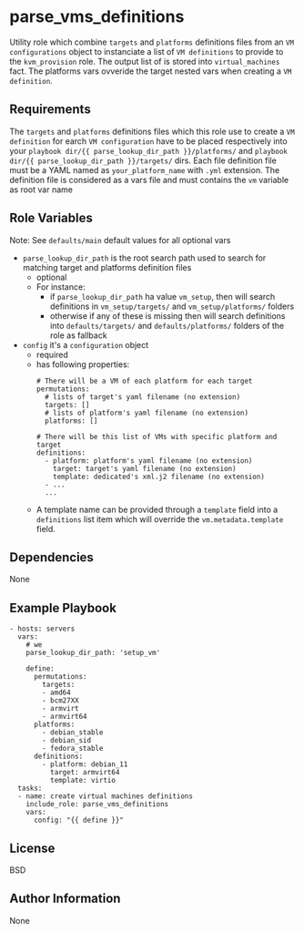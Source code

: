 parse_vms_definitions
=========

Utility role which combine `targets` and `platforms` definitions files from an `VM configurations` object to instanciate a list of `VM definitions` to provide to the `kvm_provision` role.
The output list of is stored into `virtual_machines` fact.
The platforms vars ovveride the target nested vars when creating a `VM definition`.

Requirements
------------

The `targets` and `platforms` definitions files which this role use to create a `VM definition` for earch `VM configuration` have to be placed respectively into your `playbook dir/{{ parse_lookup_dir_path }}/platforms/` and `playbook dir/{{ parse_lookup_dir_path }}/targets/` dirs.
Each file definition file must be a YAML named as `your_platform_name` with `.yml` extension.
The definition file is considered as a vars file and must contains the `vm` variable as root var name

Role Variables
--------------
Note: See `defaults/main` default values for all optional vars
- `parse_lookup_dir_path` is the root search path used to search for matching target and platforms definition files
  - optional
  - For instance:
    - if `parse_lookup_dir_path` ha value `vm_setup`, then will search definitions in `vm_setup/targets/` and `vm_setup/platforms/` folders
    - otherwise if any of these is missing then will search definitions into `defaults/targets/` and `defaults/platforms/` folders of the role as fallback
- `config` it's a `configuration` object
  - required
  - has following properties:
    ```
    # There will be a VM of each platform for each target
    permutations: 
      # lists of target's yaml filename (no extension)
      targets: [] 
      # lists of platform's yaml filename (no extension)
      platforms: [] 

    # There will be this list of VMs with specific platform and target
    definitions: 
      - platform: platform's yaml filename (no extension)
        target: target's yaml filename (no extension)
        template: dedicated's xml.j2 filename (no extension)
      - ...
      ...
    ```
  - A template name can be provided through a `template` field into a `definitions` list item which will override the `vm.metadata.template` field.

Dependencies
------------

None

Example Playbook
----------------

```
- hosts: servers
  vars:
    # we 
    parse_lookup_dir_path: 'setup_vm'

    define:
      permutations: 
        targets:
        - amd64
        - bcm27XX
        - armvirt
        - armvirt64
      platforms:
        - debian_stable
        - debian_sid
        - fedora_stable
      definitions: 
        - platform: debian_11
          target: armvirt64
          template: virtio
  tasks:
  - name: create virtual machines definitions
    include_role: parse_vms_definitions
    vars:
      config: "{{ define }}"
```
License
-------

BSD

Author Information
------------------

None
